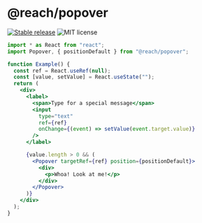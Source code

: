 # @reach/popover

[![Stable release](https://img.shields.io/npm/v/@reach/popover.svg)](https://npm.im/@reach/popover) ![MIT license](https://badgen.now.sh/badge/license/MIT)

```jsx
import * as React from "react";
import Popover, { positionDefault } from "@reach/popover";

function Example() {
  const ref = React.useRef(null);
  const [value, setValue] = React.useState("");
  return (
    <div>
      <label>
        <span>Type for a special message</span>
        <input
          type="text"
          ref={ref}
          onChange={(event) => setValue(event.target.value)}
        />
      </label>

      {value.length > 0 && (
        <Popover targetRef={ref} position={positionDefault}>
          <div>
            <p>Whoa! Look at me!</p>
          </div>
        </Popover>
      )}
    </div>
  );
}
```
